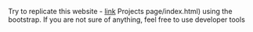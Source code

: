 Try to replicate this website - [link](https://raw.githack.com/geeksterin/full-stack-exercises/main/Bootstrap/1) Projects page/index.html)  using the bootstrap. If you are not sure of anything, feel free to use developer tools